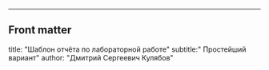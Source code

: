 ---
## Front matter
title: "Шаблон отчёта по лабораторной работе"
subtitle:" Простейший вариант"
author: "Дмитрий Сергеевич Кулябов"
                                                                                      
